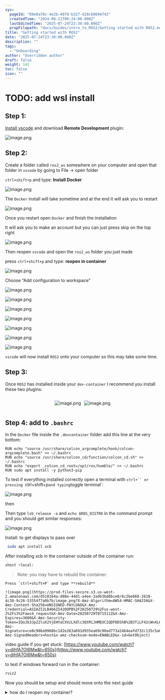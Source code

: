 ```yaml
---
sys:
  pageId: "89e0a78c-4e2b-4070-b327-d28cb0694742"
  createdTime: "2024-08-21T00:24:00.000Z"
  lastEditedTime: "2025-07-24T23:30:00.000Z"
  propFilepath: "docs/Guides/intro_to_ROS2/Getting started with ROS2.md"
title: "Getting started with ROS2"
date: "2025-07-24T23:30:00.000Z"
description: ""
tags:
  - "Onboarding"
author: "Overridden author"
draft: false
weight: 141
toc: false
icon: ""
---
```


# TODO: add wsl install

## Step 1:

[Install vscode](https://code.visualstudio.com/download) and download **Remote Development** plugin:

![image.png](https://prod-files-secure.s3.us-west-2.amazonaws.com/d518164a-d88e-44d1-a4ee-3adb3bd8bce0/efb52993-1881-4a40-b95e-6f020334f022/image.png?X-Amz-Algorithm=AWS4-HMAC-SHA256&X-Amz-Content-Sha256=UNSIGNED-PAYLOAD&X-Amz-Credential=ASIAZI2LB46667THYMWV%2F20250729%2Fus-west-2%2Fs3%2Faws4_request&X-Amz-Date=20250729T071501Z&X-Amz-Expires=3600&X-Amz-Security-Token=IQoJb3JpZ2luX2VjEHYaCXVzLXdlc3QtMiJHMEUCIQCBx6oYQ3gc3eAH4zjjzFSowWI0Er5Fy2E%2FdY08kKrsagIgC%2B88vWjplPM7vVcdTY8R2bNfqq9TqPT4gwHzRpqQ244qiAQInv%2F%2F%2F%2F%2F%2F%2F%2F%2F%2FARAAGgw2Mzc0MjMxODM4MDUiDMMQsBZJFAbz6wli4yrcAw5ejyK9ww5LpXxol5JBozW6yLwnZmD3gLDT3utUao464zamNTQLq8%2FisHHG2V6hie74nRvxdjmgZ4KYUHoi5W6jf37%2BoEs%2BI5DLiK1qdp4vJnjIRXcNFADIGnDgrsWc0SAJL3cazaL1wfKMgkFmheLyUtSdUOsALTxcRH3dHJpd0p08gYTA0YAhNNOyhAmK9aoQgAYeNaWUsSFYFZgKv4vanOc6bP4ilk4j14GW1JHJQcWISEYb5FkDQp3HCvV0CpvIOCsWU5QGAGw%2B8aYuwkmTtMFOuthBiKngUxMm%2BidpuwK2vuKD7OJZ0IcnOLj0f0zgYdBa%2F1worxFPDwEWs%2FvK3HmgQIr0HfQ%2BPS1Vmjwi0cigfyKJ8lbGuadWG0YxZd%2F%2B4RdJZ2aZaDKWGhYdxRODxpWZ4698j04yZ2t8v1ftuFAX%2FUHh%2FQsoqeTGpfbwtEfpRVJdQtwox1gcUtjgrCTvPsrn8jKBgYVhDYPk9%2FUl28YD2WDtevAHQ7BCSGYnn1gynC2QmcLVJ4zzAj4909NVL7ueZmRkGoNBi0aP6d54hP0jB6HRvGXk%2BWE9tS7sOZ7NKuMlwHjvCkC7Dx4sRIRHI0MWR1u72h8bW61jpzIEuphzUsX%2BOC%2FeimP3MP60ocQGOqUBrNVy4aLdGp06%2FZJ0tNMN83tG3ibNt9fKxp5oWRLAfDvps9D8AOAzoYw%2FtpEfqM4eKXe3kAUxzVQsV0PyJNN3A4X2hrQu5MKLLimmkviOyLPyp03ryu12JvVL0Z6l9pg0RHIdybJfbBUKws4Spkx%2BhxIWpU3jqS2aoJVJHwZFem8eAA9ppl7bBWFVSciGSLeuMA87An5L16wOQ6V4o7PyIDKZbkyY&X-Amz-Signature=a9c9fe3c13574e3a18ce9c4a159168391ef93696c163604e7d36fab7a1ddbebb&X-Amz-SignedHeaders=host&x-amz-checksum-mode=ENABLED&x-id=GetObject)

## Step 2:

Create a folder called `ros2_ws` somewhere on your computer and open that folder in `vscode` by going to File → open folder 

`ctrl+shift+p` and type: **Install Docker**

![image.png](https://prod-files-secure.s3.us-west-2.amazonaws.com/d518164a-d88e-44d1-a4ee-3adb3bd8bce0/2269dc0e-1cd5-47ff-bceb-c04ad9b2eab0/image.png?X-Amz-Algorithm=AWS4-HMAC-SHA256&X-Amz-Content-Sha256=UNSIGNED-PAYLOAD&X-Amz-Credential=ASIAZI2LB46667THYMWV%2F20250729%2Fus-west-2%2Fs3%2Faws4_request&X-Amz-Date=20250729T071501Z&X-Amz-Expires=3600&X-Amz-Security-Token=IQoJb3JpZ2luX2VjEHYaCXVzLXdlc3QtMiJHMEUCIQCBx6oYQ3gc3eAH4zjjzFSowWI0Er5Fy2E%2FdY08kKrsagIgC%2B88vWjplPM7vVcdTY8R2bNfqq9TqPT4gwHzRpqQ244qiAQInv%2F%2F%2F%2F%2F%2F%2F%2F%2F%2FARAAGgw2Mzc0MjMxODM4MDUiDMMQsBZJFAbz6wli4yrcAw5ejyK9ww5LpXxol5JBozW6yLwnZmD3gLDT3utUao464zamNTQLq8%2FisHHG2V6hie74nRvxdjmgZ4KYUHoi5W6jf37%2BoEs%2BI5DLiK1qdp4vJnjIRXcNFADIGnDgrsWc0SAJL3cazaL1wfKMgkFmheLyUtSdUOsALTxcRH3dHJpd0p08gYTA0YAhNNOyhAmK9aoQgAYeNaWUsSFYFZgKv4vanOc6bP4ilk4j14GW1JHJQcWISEYb5FkDQp3HCvV0CpvIOCsWU5QGAGw%2B8aYuwkmTtMFOuthBiKngUxMm%2BidpuwK2vuKD7OJZ0IcnOLj0f0zgYdBa%2F1worxFPDwEWs%2FvK3HmgQIr0HfQ%2BPS1Vmjwi0cigfyKJ8lbGuadWG0YxZd%2F%2B4RdJZ2aZaDKWGhYdxRODxpWZ4698j04yZ2t8v1ftuFAX%2FUHh%2FQsoqeTGpfbwtEfpRVJdQtwox1gcUtjgrCTvPsrn8jKBgYVhDYPk9%2FUl28YD2WDtevAHQ7BCSGYnn1gynC2QmcLVJ4zzAj4909NVL7ueZmRkGoNBi0aP6d54hP0jB6HRvGXk%2BWE9tS7sOZ7NKuMlwHjvCkC7Dx4sRIRHI0MWR1u72h8bW61jpzIEuphzUsX%2BOC%2FeimP3MP60ocQGOqUBrNVy4aLdGp06%2FZJ0tNMN83tG3ibNt9fKxp5oWRLAfDvps9D8AOAzoYw%2FtpEfqM4eKXe3kAUxzVQsV0PyJNN3A4X2hrQu5MKLLimmkviOyLPyp03ryu12JvVL0Z6l9pg0RHIdybJfbBUKws4Spkx%2BhxIWpU3jqS2aoJVJHwZFem8eAA9ppl7bBWFVSciGSLeuMA87An5L16wOQ6V4o7PyIDKZbkyY&X-Amz-Signature=c4fa50fed926b2cf8d8b7073018fb74e922049d2c00bcb636a0fe134b4a8de56&X-Amz-SignedHeaders=host&x-amz-checksum-mode=ENABLED&x-id=GetObject)

The `Docker` install will take sometime and at the end it will ask you to restart

![image.png](https://prod-files-secure.s3.us-west-2.amazonaws.com/d518164a-d88e-44d1-a4ee-3adb3bd8bce0/ed233f78-be33-4b1f-b89c-9c346c0e961e/image.png?X-Amz-Algorithm=AWS4-HMAC-SHA256&X-Amz-Content-Sha256=UNSIGNED-PAYLOAD&X-Amz-Credential=ASIAZI2LB46667THYMWV%2F20250729%2Fus-west-2%2Fs3%2Faws4_request&X-Amz-Date=20250729T071501Z&X-Amz-Expires=3600&X-Amz-Security-Token=IQoJb3JpZ2luX2VjEHYaCXVzLXdlc3QtMiJHMEUCIQCBx6oYQ3gc3eAH4zjjzFSowWI0Er5Fy2E%2FdY08kKrsagIgC%2B88vWjplPM7vVcdTY8R2bNfqq9TqPT4gwHzRpqQ244qiAQInv%2F%2F%2F%2F%2F%2F%2F%2F%2F%2FARAAGgw2Mzc0MjMxODM4MDUiDMMQsBZJFAbz6wli4yrcAw5ejyK9ww5LpXxol5JBozW6yLwnZmD3gLDT3utUao464zamNTQLq8%2FisHHG2V6hie74nRvxdjmgZ4KYUHoi5W6jf37%2BoEs%2BI5DLiK1qdp4vJnjIRXcNFADIGnDgrsWc0SAJL3cazaL1wfKMgkFmheLyUtSdUOsALTxcRH3dHJpd0p08gYTA0YAhNNOyhAmK9aoQgAYeNaWUsSFYFZgKv4vanOc6bP4ilk4j14GW1JHJQcWISEYb5FkDQp3HCvV0CpvIOCsWU5QGAGw%2B8aYuwkmTtMFOuthBiKngUxMm%2BidpuwK2vuKD7OJZ0IcnOLj0f0zgYdBa%2F1worxFPDwEWs%2FvK3HmgQIr0HfQ%2BPS1Vmjwi0cigfyKJ8lbGuadWG0YxZd%2F%2B4RdJZ2aZaDKWGhYdxRODxpWZ4698j04yZ2t8v1ftuFAX%2FUHh%2FQsoqeTGpfbwtEfpRVJdQtwox1gcUtjgrCTvPsrn8jKBgYVhDYPk9%2FUl28YD2WDtevAHQ7BCSGYnn1gynC2QmcLVJ4zzAj4909NVL7ueZmRkGoNBi0aP6d54hP0jB6HRvGXk%2BWE9tS7sOZ7NKuMlwHjvCkC7Dx4sRIRHI0MWR1u72h8bW61jpzIEuphzUsX%2BOC%2FeimP3MP60ocQGOqUBrNVy4aLdGp06%2FZJ0tNMN83tG3ibNt9fKxp5oWRLAfDvps9D8AOAzoYw%2FtpEfqM4eKXe3kAUxzVQsV0PyJNN3A4X2hrQu5MKLLimmkviOyLPyp03ryu12JvVL0Z6l9pg0RHIdybJfbBUKws4Spkx%2BhxIWpU3jqS2aoJVJHwZFem8eAA9ppl7bBWFVSciGSLeuMA87An5L16wOQ6V4o7PyIDKZbkyY&X-Amz-Signature=797b545bd031918ad93546abaddef9dd39b90903ef0761ea60453c61cdfe77e6&X-Amz-SignedHeaders=host&x-amz-checksum-mode=ENABLED&x-id=GetObject)

Once you restart open `Docker` and finish the installation

It will ask you to make an account but you can just press skip on the top right

![image.png](https://prod-files-secure.s3.us-west-2.amazonaws.com/d518164a-d88e-44d1-a4ee-3adb3bd8bce0/21010ad9-1659-4fd9-9f59-9932a09b2a3d/image.png?X-Amz-Algorithm=AWS4-HMAC-SHA256&X-Amz-Content-Sha256=UNSIGNED-PAYLOAD&X-Amz-Credential=ASIAZI2LB46667THYMWV%2F20250729%2Fus-west-2%2Fs3%2Faws4_request&X-Amz-Date=20250729T071501Z&X-Amz-Expires=3600&X-Amz-Security-Token=IQoJb3JpZ2luX2VjEHYaCXVzLXdlc3QtMiJHMEUCIQCBx6oYQ3gc3eAH4zjjzFSowWI0Er5Fy2E%2FdY08kKrsagIgC%2B88vWjplPM7vVcdTY8R2bNfqq9TqPT4gwHzRpqQ244qiAQInv%2F%2F%2F%2F%2F%2F%2F%2F%2F%2FARAAGgw2Mzc0MjMxODM4MDUiDMMQsBZJFAbz6wli4yrcAw5ejyK9ww5LpXxol5JBozW6yLwnZmD3gLDT3utUao464zamNTQLq8%2FisHHG2V6hie74nRvxdjmgZ4KYUHoi5W6jf37%2BoEs%2BI5DLiK1qdp4vJnjIRXcNFADIGnDgrsWc0SAJL3cazaL1wfKMgkFmheLyUtSdUOsALTxcRH3dHJpd0p08gYTA0YAhNNOyhAmK9aoQgAYeNaWUsSFYFZgKv4vanOc6bP4ilk4j14GW1JHJQcWISEYb5FkDQp3HCvV0CpvIOCsWU5QGAGw%2B8aYuwkmTtMFOuthBiKngUxMm%2BidpuwK2vuKD7OJZ0IcnOLj0f0zgYdBa%2F1worxFPDwEWs%2FvK3HmgQIr0HfQ%2BPS1Vmjwi0cigfyKJ8lbGuadWG0YxZd%2F%2B4RdJZ2aZaDKWGhYdxRODxpWZ4698j04yZ2t8v1ftuFAX%2FUHh%2FQsoqeTGpfbwtEfpRVJdQtwox1gcUtjgrCTvPsrn8jKBgYVhDYPk9%2FUl28YD2WDtevAHQ7BCSGYnn1gynC2QmcLVJ4zzAj4909NVL7ueZmRkGoNBi0aP6d54hP0jB6HRvGXk%2BWE9tS7sOZ7NKuMlwHjvCkC7Dx4sRIRHI0MWR1u72h8bW61jpzIEuphzUsX%2BOC%2FeimP3MP60ocQGOqUBrNVy4aLdGp06%2FZJ0tNMN83tG3ibNt9fKxp5oWRLAfDvps9D8AOAzoYw%2FtpEfqM4eKXe3kAUxzVQsV0PyJNN3A4X2hrQu5MKLLimmkviOyLPyp03ryu12JvVL0Z6l9pg0RHIdybJfbBUKws4Spkx%2BhxIWpU3jqS2aoJVJHwZFem8eAA9ppl7bBWFVSciGSLeuMA87An5L16wOQ6V4o7PyIDKZbkyY&X-Amz-Signature=67b8425cd54fde2153aec3116a90cfd4c6dc365766fca460518f394795d79e65&X-Amz-SignedHeaders=host&x-amz-checksum-mode=ENABLED&x-id=GetObject)

Then reopen `vscode` and open the `ros2_ws` folder you just made

press `ctrl+shift+p` and type: **reopen in container**

![image.png](https://prod-files-secure.s3.us-west-2.amazonaws.com/d518164a-d88e-44d1-a4ee-3adb3bd8bce0/4e93b8c2-41ad-488c-8095-c74205196118/image.png?X-Amz-Algorithm=AWS4-HMAC-SHA256&X-Amz-Content-Sha256=UNSIGNED-PAYLOAD&X-Amz-Credential=ASIAZI2LB46667THYMWV%2F20250729%2Fus-west-2%2Fs3%2Faws4_request&X-Amz-Date=20250729T071501Z&X-Amz-Expires=3600&X-Amz-Security-Token=IQoJb3JpZ2luX2VjEHYaCXVzLXdlc3QtMiJHMEUCIQCBx6oYQ3gc3eAH4zjjzFSowWI0Er5Fy2E%2FdY08kKrsagIgC%2B88vWjplPM7vVcdTY8R2bNfqq9TqPT4gwHzRpqQ244qiAQInv%2F%2F%2F%2F%2F%2F%2F%2F%2F%2FARAAGgw2Mzc0MjMxODM4MDUiDMMQsBZJFAbz6wli4yrcAw5ejyK9ww5LpXxol5JBozW6yLwnZmD3gLDT3utUao464zamNTQLq8%2FisHHG2V6hie74nRvxdjmgZ4KYUHoi5W6jf37%2BoEs%2BI5DLiK1qdp4vJnjIRXcNFADIGnDgrsWc0SAJL3cazaL1wfKMgkFmheLyUtSdUOsALTxcRH3dHJpd0p08gYTA0YAhNNOyhAmK9aoQgAYeNaWUsSFYFZgKv4vanOc6bP4ilk4j14GW1JHJQcWISEYb5FkDQp3HCvV0CpvIOCsWU5QGAGw%2B8aYuwkmTtMFOuthBiKngUxMm%2BidpuwK2vuKD7OJZ0IcnOLj0f0zgYdBa%2F1worxFPDwEWs%2FvK3HmgQIr0HfQ%2BPS1Vmjwi0cigfyKJ8lbGuadWG0YxZd%2F%2B4RdJZ2aZaDKWGhYdxRODxpWZ4698j04yZ2t8v1ftuFAX%2FUHh%2FQsoqeTGpfbwtEfpRVJdQtwox1gcUtjgrCTvPsrn8jKBgYVhDYPk9%2FUl28YD2WDtevAHQ7BCSGYnn1gynC2QmcLVJ4zzAj4909NVL7ueZmRkGoNBi0aP6d54hP0jB6HRvGXk%2BWE9tS7sOZ7NKuMlwHjvCkC7Dx4sRIRHI0MWR1u72h8bW61jpzIEuphzUsX%2BOC%2FeimP3MP60ocQGOqUBrNVy4aLdGp06%2FZJ0tNMN83tG3ibNt9fKxp5oWRLAfDvps9D8AOAzoYw%2FtpEfqM4eKXe3kAUxzVQsV0PyJNN3A4X2hrQu5MKLLimmkviOyLPyp03ryu12JvVL0Z6l9pg0RHIdybJfbBUKws4Spkx%2BhxIWpU3jqS2aoJVJHwZFem8eAA9ppl7bBWFVSciGSLeuMA87An5L16wOQ6V4o7PyIDKZbkyY&X-Amz-Signature=0f24674d7b413accfb6d0b506f8c1c1854baaad0d244d11b18ced3d9c576d060&X-Amz-SignedHeaders=host&x-amz-checksum-mode=ENABLED&x-id=GetObject)

Choose “Add configuration to workspace”

![image.png](https://prod-files-secure.s3.us-west-2.amazonaws.com/d518164a-d88e-44d1-a4ee-3adb3bd8bce0/9560b282-5060-4989-ba37-97e7b2c22476/image.png?X-Amz-Algorithm=AWS4-HMAC-SHA256&X-Amz-Content-Sha256=UNSIGNED-PAYLOAD&X-Amz-Credential=ASIAZI2LB46667THYMWV%2F20250729%2Fus-west-2%2Fs3%2Faws4_request&X-Amz-Date=20250729T071501Z&X-Amz-Expires=3600&X-Amz-Security-Token=IQoJb3JpZ2luX2VjEHYaCXVzLXdlc3QtMiJHMEUCIQCBx6oYQ3gc3eAH4zjjzFSowWI0Er5Fy2E%2FdY08kKrsagIgC%2B88vWjplPM7vVcdTY8R2bNfqq9TqPT4gwHzRpqQ244qiAQInv%2F%2F%2F%2F%2F%2F%2F%2F%2F%2FARAAGgw2Mzc0MjMxODM4MDUiDMMQsBZJFAbz6wli4yrcAw5ejyK9ww5LpXxol5JBozW6yLwnZmD3gLDT3utUao464zamNTQLq8%2FisHHG2V6hie74nRvxdjmgZ4KYUHoi5W6jf37%2BoEs%2BI5DLiK1qdp4vJnjIRXcNFADIGnDgrsWc0SAJL3cazaL1wfKMgkFmheLyUtSdUOsALTxcRH3dHJpd0p08gYTA0YAhNNOyhAmK9aoQgAYeNaWUsSFYFZgKv4vanOc6bP4ilk4j14GW1JHJQcWISEYb5FkDQp3HCvV0CpvIOCsWU5QGAGw%2B8aYuwkmTtMFOuthBiKngUxMm%2BidpuwK2vuKD7OJZ0IcnOLj0f0zgYdBa%2F1worxFPDwEWs%2FvK3HmgQIr0HfQ%2BPS1Vmjwi0cigfyKJ8lbGuadWG0YxZd%2F%2B4RdJZ2aZaDKWGhYdxRODxpWZ4698j04yZ2t8v1ftuFAX%2FUHh%2FQsoqeTGpfbwtEfpRVJdQtwox1gcUtjgrCTvPsrn8jKBgYVhDYPk9%2FUl28YD2WDtevAHQ7BCSGYnn1gynC2QmcLVJ4zzAj4909NVL7ueZmRkGoNBi0aP6d54hP0jB6HRvGXk%2BWE9tS7sOZ7NKuMlwHjvCkC7Dx4sRIRHI0MWR1u72h8bW61jpzIEuphzUsX%2BOC%2FeimP3MP60ocQGOqUBrNVy4aLdGp06%2FZJ0tNMN83tG3ibNt9fKxp5oWRLAfDvps9D8AOAzoYw%2FtpEfqM4eKXe3kAUxzVQsV0PyJNN3A4X2hrQu5MKLLimmkviOyLPyp03ryu12JvVL0Z6l9pg0RHIdybJfbBUKws4Spkx%2BhxIWpU3jqS2aoJVJHwZFem8eAA9ppl7bBWFVSciGSLeuMA87An5L16wOQ6V4o7PyIDKZbkyY&X-Amz-Signature=d8d049bf23111252e79972278b95444baa46a43d5396474be0b78b045e2ef778&X-Amz-SignedHeaders=host&x-amz-checksum-mode=ENABLED&x-id=GetObject)

![image.png](https://prod-files-secure.s3.us-west-2.amazonaws.com/d518164a-d88e-44d1-a4ee-3adb3bd8bce0/2ee63f81-886b-48e8-a553-dc6e5eac99e4/image.png?X-Amz-Algorithm=AWS4-HMAC-SHA256&X-Amz-Content-Sha256=UNSIGNED-PAYLOAD&X-Amz-Credential=ASIAZI2LB46667THYMWV%2F20250729%2Fus-west-2%2Fs3%2Faws4_request&X-Amz-Date=20250729T071501Z&X-Amz-Expires=3600&X-Amz-Security-Token=IQoJb3JpZ2luX2VjEHYaCXVzLXdlc3QtMiJHMEUCIQCBx6oYQ3gc3eAH4zjjzFSowWI0Er5Fy2E%2FdY08kKrsagIgC%2B88vWjplPM7vVcdTY8R2bNfqq9TqPT4gwHzRpqQ244qiAQInv%2F%2F%2F%2F%2F%2F%2F%2F%2F%2FARAAGgw2Mzc0MjMxODM4MDUiDMMQsBZJFAbz6wli4yrcAw5ejyK9ww5LpXxol5JBozW6yLwnZmD3gLDT3utUao464zamNTQLq8%2FisHHG2V6hie74nRvxdjmgZ4KYUHoi5W6jf37%2BoEs%2BI5DLiK1qdp4vJnjIRXcNFADIGnDgrsWc0SAJL3cazaL1wfKMgkFmheLyUtSdUOsALTxcRH3dHJpd0p08gYTA0YAhNNOyhAmK9aoQgAYeNaWUsSFYFZgKv4vanOc6bP4ilk4j14GW1JHJQcWISEYb5FkDQp3HCvV0CpvIOCsWU5QGAGw%2B8aYuwkmTtMFOuthBiKngUxMm%2BidpuwK2vuKD7OJZ0IcnOLj0f0zgYdBa%2F1worxFPDwEWs%2FvK3HmgQIr0HfQ%2BPS1Vmjwi0cigfyKJ8lbGuadWG0YxZd%2F%2B4RdJZ2aZaDKWGhYdxRODxpWZ4698j04yZ2t8v1ftuFAX%2FUHh%2FQsoqeTGpfbwtEfpRVJdQtwox1gcUtjgrCTvPsrn8jKBgYVhDYPk9%2FUl28YD2WDtevAHQ7BCSGYnn1gynC2QmcLVJ4zzAj4909NVL7ueZmRkGoNBi0aP6d54hP0jB6HRvGXk%2BWE9tS7sOZ7NKuMlwHjvCkC7Dx4sRIRHI0MWR1u72h8bW61jpzIEuphzUsX%2BOC%2FeimP3MP60ocQGOqUBrNVy4aLdGp06%2FZJ0tNMN83tG3ibNt9fKxp5oWRLAfDvps9D8AOAzoYw%2FtpEfqM4eKXe3kAUxzVQsV0PyJNN3A4X2hrQu5MKLLimmkviOyLPyp03ryu12JvVL0Z6l9pg0RHIdybJfbBUKws4Spkx%2BhxIWpU3jqS2aoJVJHwZFem8eAA9ppl7bBWFVSciGSLeuMA87An5L16wOQ6V4o7PyIDKZbkyY&X-Amz-Signature=be74bfcc2ec7899922b7e24c0d8eb978bebec19c5849d096547f4e41c1d7389a&X-Amz-SignedHeaders=host&x-amz-checksum-mode=ENABLED&x-id=GetObject)

![image.png](https://prod-files-secure.s3.us-west-2.amazonaws.com/d518164a-d88e-44d1-a4ee-3adb3bd8bce0/e0fd626c-c8b6-4b2c-95d1-fa4c26514504/image.png?X-Amz-Algorithm=AWS4-HMAC-SHA256&X-Amz-Content-Sha256=UNSIGNED-PAYLOAD&X-Amz-Credential=ASIAZI2LB46667THYMWV%2F20250729%2Fus-west-2%2Fs3%2Faws4_request&X-Amz-Date=20250729T071501Z&X-Amz-Expires=3600&X-Amz-Security-Token=IQoJb3JpZ2luX2VjEHYaCXVzLXdlc3QtMiJHMEUCIQCBx6oYQ3gc3eAH4zjjzFSowWI0Er5Fy2E%2FdY08kKrsagIgC%2B88vWjplPM7vVcdTY8R2bNfqq9TqPT4gwHzRpqQ244qiAQInv%2F%2F%2F%2F%2F%2F%2F%2F%2F%2FARAAGgw2Mzc0MjMxODM4MDUiDMMQsBZJFAbz6wli4yrcAw5ejyK9ww5LpXxol5JBozW6yLwnZmD3gLDT3utUao464zamNTQLq8%2FisHHG2V6hie74nRvxdjmgZ4KYUHoi5W6jf37%2BoEs%2BI5DLiK1qdp4vJnjIRXcNFADIGnDgrsWc0SAJL3cazaL1wfKMgkFmheLyUtSdUOsALTxcRH3dHJpd0p08gYTA0YAhNNOyhAmK9aoQgAYeNaWUsSFYFZgKv4vanOc6bP4ilk4j14GW1JHJQcWISEYb5FkDQp3HCvV0CpvIOCsWU5QGAGw%2B8aYuwkmTtMFOuthBiKngUxMm%2BidpuwK2vuKD7OJZ0IcnOLj0f0zgYdBa%2F1worxFPDwEWs%2FvK3HmgQIr0HfQ%2BPS1Vmjwi0cigfyKJ8lbGuadWG0YxZd%2F%2B4RdJZ2aZaDKWGhYdxRODxpWZ4698j04yZ2t8v1ftuFAX%2FUHh%2FQsoqeTGpfbwtEfpRVJdQtwox1gcUtjgrCTvPsrn8jKBgYVhDYPk9%2FUl28YD2WDtevAHQ7BCSGYnn1gynC2QmcLVJ4zzAj4909NVL7ueZmRkGoNBi0aP6d54hP0jB6HRvGXk%2BWE9tS7sOZ7NKuMlwHjvCkC7Dx4sRIRHI0MWR1u72h8bW61jpzIEuphzUsX%2BOC%2FeimP3MP60ocQGOqUBrNVy4aLdGp06%2FZJ0tNMN83tG3ibNt9fKxp5oWRLAfDvps9D8AOAzoYw%2FtpEfqM4eKXe3kAUxzVQsV0PyJNN3A4X2hrQu5MKLLimmkviOyLPyp03ryu12JvVL0Z6l9pg0RHIdybJfbBUKws4Spkx%2BhxIWpU3jqS2aoJVJHwZFem8eAA9ppl7bBWFVSciGSLeuMA87An5L16wOQ6V4o7PyIDKZbkyY&X-Amz-Signature=d8e26df0afa6b48fba81f87624ef4426d976de1210b35e74543064461847f765&X-Amz-SignedHeaders=host&x-amz-checksum-mode=ENABLED&x-id=GetObject)

![image.png](https://prod-files-secure.s3.us-west-2.amazonaws.com/d518164a-d88e-44d1-a4ee-3adb3bd8bce0/a2e13f50-d2ab-4719-a4c2-7ced634bfc9d/image.png?X-Amz-Algorithm=AWS4-HMAC-SHA256&X-Amz-Content-Sha256=UNSIGNED-PAYLOAD&X-Amz-Credential=ASIAZI2LB46667THYMWV%2F20250729%2Fus-west-2%2Fs3%2Faws4_request&X-Amz-Date=20250729T071501Z&X-Amz-Expires=3600&X-Amz-Security-Token=IQoJb3JpZ2luX2VjEHYaCXVzLXdlc3QtMiJHMEUCIQCBx6oYQ3gc3eAH4zjjzFSowWI0Er5Fy2E%2FdY08kKrsagIgC%2B88vWjplPM7vVcdTY8R2bNfqq9TqPT4gwHzRpqQ244qiAQInv%2F%2F%2F%2F%2F%2F%2F%2F%2F%2FARAAGgw2Mzc0MjMxODM4MDUiDMMQsBZJFAbz6wli4yrcAw5ejyK9ww5LpXxol5JBozW6yLwnZmD3gLDT3utUao464zamNTQLq8%2FisHHG2V6hie74nRvxdjmgZ4KYUHoi5W6jf37%2BoEs%2BI5DLiK1qdp4vJnjIRXcNFADIGnDgrsWc0SAJL3cazaL1wfKMgkFmheLyUtSdUOsALTxcRH3dHJpd0p08gYTA0YAhNNOyhAmK9aoQgAYeNaWUsSFYFZgKv4vanOc6bP4ilk4j14GW1JHJQcWISEYb5FkDQp3HCvV0CpvIOCsWU5QGAGw%2B8aYuwkmTtMFOuthBiKngUxMm%2BidpuwK2vuKD7OJZ0IcnOLj0f0zgYdBa%2F1worxFPDwEWs%2FvK3HmgQIr0HfQ%2BPS1Vmjwi0cigfyKJ8lbGuadWG0YxZd%2F%2B4RdJZ2aZaDKWGhYdxRODxpWZ4698j04yZ2t8v1ftuFAX%2FUHh%2FQsoqeTGpfbwtEfpRVJdQtwox1gcUtjgrCTvPsrn8jKBgYVhDYPk9%2FUl28YD2WDtevAHQ7BCSGYnn1gynC2QmcLVJ4zzAj4909NVL7ueZmRkGoNBi0aP6d54hP0jB6HRvGXk%2BWE9tS7sOZ7NKuMlwHjvCkC7Dx4sRIRHI0MWR1u72h8bW61jpzIEuphzUsX%2BOC%2FeimP3MP60ocQGOqUBrNVy4aLdGp06%2FZJ0tNMN83tG3ibNt9fKxp5oWRLAfDvps9D8AOAzoYw%2FtpEfqM4eKXe3kAUxzVQsV0PyJNN3A4X2hrQu5MKLLimmkviOyLPyp03ryu12JvVL0Z6l9pg0RHIdybJfbBUKws4Spkx%2BhxIWpU3jqS2aoJVJHwZFem8eAA9ppl7bBWFVSciGSLeuMA87An5L16wOQ6V4o7PyIDKZbkyY&X-Amz-Signature=5960b067dcb8e4057ba0534c6a02de0742ef4c60a00c5aeb73572918e2a6bd36&X-Amz-SignedHeaders=host&x-amz-checksum-mode=ENABLED&x-id=GetObject)

![image.png](https://prod-files-secure.s3.us-west-2.amazonaws.com/d518164a-d88e-44d1-a4ee-3adb3bd8bce0/6cc478ad-aaba-4bf7-9fcc-403277ab896c/image.png?X-Amz-Algorithm=AWS4-HMAC-SHA256&X-Amz-Content-Sha256=UNSIGNED-PAYLOAD&X-Amz-Credential=ASIAZI2LB46667THYMWV%2F20250729%2Fus-west-2%2Fs3%2Faws4_request&X-Amz-Date=20250729T071501Z&X-Amz-Expires=3600&X-Amz-Security-Token=IQoJb3JpZ2luX2VjEHYaCXVzLXdlc3QtMiJHMEUCIQCBx6oYQ3gc3eAH4zjjzFSowWI0Er5Fy2E%2FdY08kKrsagIgC%2B88vWjplPM7vVcdTY8R2bNfqq9TqPT4gwHzRpqQ244qiAQInv%2F%2F%2F%2F%2F%2F%2F%2F%2F%2FARAAGgw2Mzc0MjMxODM4MDUiDMMQsBZJFAbz6wli4yrcAw5ejyK9ww5LpXxol5JBozW6yLwnZmD3gLDT3utUao464zamNTQLq8%2FisHHG2V6hie74nRvxdjmgZ4KYUHoi5W6jf37%2BoEs%2BI5DLiK1qdp4vJnjIRXcNFADIGnDgrsWc0SAJL3cazaL1wfKMgkFmheLyUtSdUOsALTxcRH3dHJpd0p08gYTA0YAhNNOyhAmK9aoQgAYeNaWUsSFYFZgKv4vanOc6bP4ilk4j14GW1JHJQcWISEYb5FkDQp3HCvV0CpvIOCsWU5QGAGw%2B8aYuwkmTtMFOuthBiKngUxMm%2BidpuwK2vuKD7OJZ0IcnOLj0f0zgYdBa%2F1worxFPDwEWs%2FvK3HmgQIr0HfQ%2BPS1Vmjwi0cigfyKJ8lbGuadWG0YxZd%2F%2B4RdJZ2aZaDKWGhYdxRODxpWZ4698j04yZ2t8v1ftuFAX%2FUHh%2FQsoqeTGpfbwtEfpRVJdQtwox1gcUtjgrCTvPsrn8jKBgYVhDYPk9%2FUl28YD2WDtevAHQ7BCSGYnn1gynC2QmcLVJ4zzAj4909NVL7ueZmRkGoNBi0aP6d54hP0jB6HRvGXk%2BWE9tS7sOZ7NKuMlwHjvCkC7Dx4sRIRHI0MWR1u72h8bW61jpzIEuphzUsX%2BOC%2FeimP3MP60ocQGOqUBrNVy4aLdGp06%2FZJ0tNMN83tG3ibNt9fKxp5oWRLAfDvps9D8AOAzoYw%2FtpEfqM4eKXe3kAUxzVQsV0PyJNN3A4X2hrQu5MKLLimmkviOyLPyp03ryu12JvVL0Z6l9pg0RHIdybJfbBUKws4Spkx%2BhxIWpU3jqS2aoJVJHwZFem8eAA9ppl7bBWFVSciGSLeuMA87An5L16wOQ6V4o7PyIDKZbkyY&X-Amz-Signature=55cff9880ed40a058d97a06c45f3592b7bcff79f5acefcbeccde889e0a2033fe&X-Amz-SignedHeaders=host&x-amz-checksum-mode=ENABLED&x-id=GetObject)

![image.png](https://prod-files-secure.s3.us-west-2.amazonaws.com/d518164a-d88e-44d1-a4ee-3adb3bd8bce0/53255b28-f75e-430f-b9e3-c0ac8577e42b/image.png?X-Amz-Algorithm=AWS4-HMAC-SHA256&X-Amz-Content-Sha256=UNSIGNED-PAYLOAD&X-Amz-Credential=ASIAZI2LB46667THYMWV%2F20250729%2Fus-west-2%2Fs3%2Faws4_request&X-Amz-Date=20250729T071501Z&X-Amz-Expires=3600&X-Amz-Security-Token=IQoJb3JpZ2luX2VjEHYaCXVzLXdlc3QtMiJHMEUCIQCBx6oYQ3gc3eAH4zjjzFSowWI0Er5Fy2E%2FdY08kKrsagIgC%2B88vWjplPM7vVcdTY8R2bNfqq9TqPT4gwHzRpqQ244qiAQInv%2F%2F%2F%2F%2F%2F%2F%2F%2F%2FARAAGgw2Mzc0MjMxODM4MDUiDMMQsBZJFAbz6wli4yrcAw5ejyK9ww5LpXxol5JBozW6yLwnZmD3gLDT3utUao464zamNTQLq8%2FisHHG2V6hie74nRvxdjmgZ4KYUHoi5W6jf37%2BoEs%2BI5DLiK1qdp4vJnjIRXcNFADIGnDgrsWc0SAJL3cazaL1wfKMgkFmheLyUtSdUOsALTxcRH3dHJpd0p08gYTA0YAhNNOyhAmK9aoQgAYeNaWUsSFYFZgKv4vanOc6bP4ilk4j14GW1JHJQcWISEYb5FkDQp3HCvV0CpvIOCsWU5QGAGw%2B8aYuwkmTtMFOuthBiKngUxMm%2BidpuwK2vuKD7OJZ0IcnOLj0f0zgYdBa%2F1worxFPDwEWs%2FvK3HmgQIr0HfQ%2BPS1Vmjwi0cigfyKJ8lbGuadWG0YxZd%2F%2B4RdJZ2aZaDKWGhYdxRODxpWZ4698j04yZ2t8v1ftuFAX%2FUHh%2FQsoqeTGpfbwtEfpRVJdQtwox1gcUtjgrCTvPsrn8jKBgYVhDYPk9%2FUl28YD2WDtevAHQ7BCSGYnn1gynC2QmcLVJ4zzAj4909NVL7ueZmRkGoNBi0aP6d54hP0jB6HRvGXk%2BWE9tS7sOZ7NKuMlwHjvCkC7Dx4sRIRHI0MWR1u72h8bW61jpzIEuphzUsX%2BOC%2FeimP3MP60ocQGOqUBrNVy4aLdGp06%2FZJ0tNMN83tG3ibNt9fKxp5oWRLAfDvps9D8AOAzoYw%2FtpEfqM4eKXe3kAUxzVQsV0PyJNN3A4X2hrQu5MKLLimmkviOyLPyp03ryu12JvVL0Z6l9pg0RHIdybJfbBUKws4Spkx%2BhxIWpU3jqS2aoJVJHwZFem8eAA9ppl7bBWFVSciGSLeuMA87An5L16wOQ6V4o7PyIDKZbkyY&X-Amz-Signature=c68aeff91b7bf8c35206a825de69bcd9277be3d5d1dc98a0def898d55ec95dd2&X-Amz-SignedHeaders=host&x-amz-checksum-mode=ENABLED&x-id=GetObject)

![image.png](https://prod-files-secure.s3.us-west-2.amazonaws.com/d518164a-d88e-44d1-a4ee-3adb3bd8bce0/7c562767-5af9-4ffb-97d1-327bcdf4ee00/image.png?X-Amz-Algorithm=AWS4-HMAC-SHA256&X-Amz-Content-Sha256=UNSIGNED-PAYLOAD&X-Amz-Credential=ASIAZI2LB46667THYMWV%2F20250729%2Fus-west-2%2Fs3%2Faws4_request&X-Amz-Date=20250729T071501Z&X-Amz-Expires=3600&X-Amz-Security-Token=IQoJb3JpZ2luX2VjEHYaCXVzLXdlc3QtMiJHMEUCIQCBx6oYQ3gc3eAH4zjjzFSowWI0Er5Fy2E%2FdY08kKrsagIgC%2B88vWjplPM7vVcdTY8R2bNfqq9TqPT4gwHzRpqQ244qiAQInv%2F%2F%2F%2F%2F%2F%2F%2F%2F%2FARAAGgw2Mzc0MjMxODM4MDUiDMMQsBZJFAbz6wli4yrcAw5ejyK9ww5LpXxol5JBozW6yLwnZmD3gLDT3utUao464zamNTQLq8%2FisHHG2V6hie74nRvxdjmgZ4KYUHoi5W6jf37%2BoEs%2BI5DLiK1qdp4vJnjIRXcNFADIGnDgrsWc0SAJL3cazaL1wfKMgkFmheLyUtSdUOsALTxcRH3dHJpd0p08gYTA0YAhNNOyhAmK9aoQgAYeNaWUsSFYFZgKv4vanOc6bP4ilk4j14GW1JHJQcWISEYb5FkDQp3HCvV0CpvIOCsWU5QGAGw%2B8aYuwkmTtMFOuthBiKngUxMm%2BidpuwK2vuKD7OJZ0IcnOLj0f0zgYdBa%2F1worxFPDwEWs%2FvK3HmgQIr0HfQ%2BPS1Vmjwi0cigfyKJ8lbGuadWG0YxZd%2F%2B4RdJZ2aZaDKWGhYdxRODxpWZ4698j04yZ2t8v1ftuFAX%2FUHh%2FQsoqeTGpfbwtEfpRVJdQtwox1gcUtjgrCTvPsrn8jKBgYVhDYPk9%2FUl28YD2WDtevAHQ7BCSGYnn1gynC2QmcLVJ4zzAj4909NVL7ueZmRkGoNBi0aP6d54hP0jB6HRvGXk%2BWE9tS7sOZ7NKuMlwHjvCkC7Dx4sRIRHI0MWR1u72h8bW61jpzIEuphzUsX%2BOC%2FeimP3MP60ocQGOqUBrNVy4aLdGp06%2FZJ0tNMN83tG3ibNt9fKxp5oWRLAfDvps9D8AOAzoYw%2FtpEfqM4eKXe3kAUxzVQsV0PyJNN3A4X2hrQu5MKLLimmkviOyLPyp03ryu12JvVL0Z6l9pg0RHIdybJfbBUKws4Spkx%2BhxIWpU3jqS2aoJVJHwZFem8eAA9ppl7bBWFVSciGSLeuMA87An5L16wOQ6V4o7PyIDKZbkyY&X-Amz-Signature=c6d7b500c09363c72fa8b57ee0b1680623df457947fc5c4300ab69551fa8fa0f&X-Amz-SignedHeaders=host&x-amz-checksum-mode=ENABLED&x-id=GetObject)

`vscode` will now install `ROS2` onto your computer so this may take some time.

## Step 3:

Once `ROS2` has installed inside your `dev-container` I recommend you install these two plugins:

<div style="display: flex;flex-direction: row; column-gap:10px; max-width: 630px;justify-content: center;">
<div>

![image.png](https://prod-files-secure.s3.us-west-2.amazonaws.com/d518164a-d88e-44d1-a4ee-3adb3bd8bce0/3fc3d550-5a54-4ba1-ba6b-faa01cdb7369/image.png?X-Amz-Algorithm=AWS4-HMAC-SHA256&X-Amz-Content-Sha256=UNSIGNED-PAYLOAD&X-Amz-Credential=ASIAZI2LB466YUH2SGH3%2F20250729%2Fus-west-2%2Fs3%2Faws4_request&X-Amz-Date=20250729T071510Z&X-Amz-Expires=3600&X-Amz-Security-Token=IQoJb3JpZ2luX2VjEHYaCXVzLXdlc3QtMiJHMEUCIGwirPPfAcXmNLF8UYPd721MuTasp5jP7Z0klbKwOl%2FqAiEAwQippPxR3S3cPWSXjrITKMQdbPUU5ilN%2BxMtVcqlmi4qiAQInv%2F%2F%2F%2F%2F%2F%2F%2F%2F%2FARAAGgw2Mzc0MjMxODM4MDUiDNYZOJeAdlYnSQUryircA%2BaKJrnyNbIk81c%2BukG8B%2BDzVc1gC07UfgIodLVQ4OsARgtgfDTPFpdnwPnVuwg%2FnPCirqtBbQq%2F31DftZyqWpKN9MggBW%2BIegunxQvUDvvStaF3Cd53kS1bxRM0BytkePwp8eUWG%2BkmELvBgBOq%2BYpwN26nkmgYzb8XMjXkZlRhFQg4OIhRk4lK4N67wnv4f7RlEknpFzXktWaJiyTbU3pRrXPGCWamtxO%2FK62GUDiUpPpEdtQlUP3WwGGq7gHD8zGo7pWWW8rn%2FVLV5Hmjt5HmQAYbwTNIJGjzYL1GPtaYPMWcZ7iqbW%2F5U4B%2FaRjDeD8cbwlPDe31M%2BOlzn%2F5g9a%2B2wccSHP1WGnEi%2BRhRx4NTIDVfkAeh9DfaQlWDk4PlXiPmVBKZhzZ7LaOOIaskOQbU83bXvOSJkIYjFDrj2CazXegIL0LXvqm7ZmSnYXk%2FVJ6rddD7yEw21PG9qVXZNZ03iaWsUc4LW4tfmr5%2B1ZZfxB%2FVVgQtSxJUSPgebdMfk3Uil7%2B83eEFLSlsDTO3IUSOk2A4ulCK00HVRnVBQjl1ehZb%2FhP8lZydxaBWN77pKya9OIzuKNa6l%2B2dPxN%2FS0l8Eqg2pF5mV60o3Vx9uOwTnA4AJ3O9FQdqXPlMMm0ocQGOqUBWJUm1i5erjpj2NUPhC9akhIpN9UpKvzEDBiIvWVBH3ZHe2JP%2B2%2FItOsDsVS3aMQfK3Q%2FaMVoBLLmtIiroMcK%2F0PO%2BFh%2BPv58zgpTE%2F9c5OhY67Ei8%2FvtvSspwiAEPEhjjSa2MoNe%2BLXj3fW4CH23XrgTtW65Smu%2BysqTSZU9yFOwpG4vXtzj6IXN%2FKc5nZRvbLVLGIOmkbMgRuZVSCn4W4PkeHkH&X-Amz-Signature=80daebec271ae7810e74b70619edecd3f81f873d2fcb7107271dc5badf945ab6&X-Amz-SignedHeaders=host&x-amz-checksum-mode=ENABLED&x-id=GetObject)

</div>
<div>

![image.png](https://prod-files-secure.s3.us-west-2.amazonaws.com/d518164a-d88e-44d1-a4ee-3adb3bd8bce0/d994cc66-13c2-4093-a5a3-f84cf4601a82/image.png?X-Amz-Algorithm=AWS4-HMAC-SHA256&X-Amz-Content-Sha256=UNSIGNED-PAYLOAD&X-Amz-Credential=ASIAZI2LB466SIST4YWE%2F20250729%2Fus-west-2%2Fs3%2Faws4_request&X-Amz-Date=20250729T071510Z&X-Amz-Expires=3600&X-Amz-Security-Token=IQoJb3JpZ2luX2VjEHYaCXVzLXdlc3QtMiJGMEQCICQK2wWU67XQrxsyscpRgpcJ4wK%2FHwU7Ke7RuBPDUlhtAiA6tG5us9HqHITzRfx0sFiYU2YL3Cg34sqeY2tXU2ZRPSqIBAie%2F%2F%2F%2F%2F%2F%2F%2F%2F%2F8BEAAaDDYzNzQyMzE4MzgwNSIMDFRLNvuNGbh%2FZVQaKtwDv7fEDQrfG1TW0vCz9pm0lkJPtWTRYCaGvIaP5xcSUvbbyCC1gNaQkJECvFO1PgPrm7RPJA59XLufUWmZhPck0EJCbOJqap3Vhip%2Fz5CJnh00WlIIWXqW8cQTbobpISv47SUN6begHCBaoNJ3WemYBFy9cy091rdKF4rRHYToYzJMnRTVF4sZDQ60qTZ47t8Tq7McIPWboX9Q14AME9L4Yh9nN9iwUa6IRSOPn%2FHMk0y8t3hAu%2BpLaIF%2FcrrlgrbdZm3QiSCiux5reR5FtrhvBBH%2BkAPqcmkiDs%2Bp9bDP7leqc7harDofGXBneWiutbpZnS9sAMUkNx4%2BJoWgsHDDlsHVMZcmSap18JB34AiK21KDq42W8RgOPYW%2Fx%2F9SjgmSRxYgQI76h4wndEjhyPd8g5g8uzyTCrc8WeCEWTeHiUAMgFqE0XZoOpZUlrGTe3UhtW5Cyl5xGXE97%2Bc%2FdtKMtb%2F6HrSqewxaeW83SX0d0dBIk0uInx80yD%2B95pd895a%2FU%2FonEbTMfpqkEA3OstzaEkWU0yYh7jp6JAxdrIZdGrSAmcrAiuDNyM9OvhfnCvC%2FGp%2Fzvxld9xa%2BLGPTiXVdpOBSq7Q2JXyWJTwnVCWHv9vPid6YqogqKfjfVRAwnrShxAY6pgE%2BT4CuRHL%2FNsg9vvkflFHTwm0ArLQzLysJ2%2Fj7gN1S%2Fi%2FHVeVSPZgG%2F5e%2FI48wk6BK6Y0cF53Fih960kjp1gH9e%2B7Z%2BRyY9Z7hIy4gZPJC%2BP12%2BuVq3XFUJqOLD9UDnNkQTYnKyODfpNAwyAfU3bPmFdmdCNemkIziawiIi3hU52hHr8IXvkBxSXL5CxAskqYl8EKqd3PInVPAEMR7yLjkusWMhY4i&X-Amz-Signature=6a930b8a74053091cb2bd52c0986ea8311e17d907155d1d53457afe647b6e30e&X-Amz-SignedHeaders=host&x-amz-checksum-mode=ENABLED&x-id=GetObject)

</div>
</div>

## Step 4: add to `.bashrc`

In the `Docker` file inside the `.devcontainer` folder add this line at the very bottom: 

```docker
RUN echo "source /usr/share/colcon_argcomplete/hook/colcon-argcomplete.bash" >> ~/.bashrc
RUN echo "source /usr/share/colcon_cd/function/colcon_cd.sh" >> ~/.bashrc
RUN echo "export _colcon_cd_root=/opt/ros/humble/" >> ~/.bashrc
RUN sudo apt install -y python3-pip 
```

To test if everything installed correctly open a terminal with `ctrl+`` or pressing `ctrl+shift+p` and typing `toggle terminal`:

![image.png](https://prod-files-secure.s3.us-west-2.amazonaws.com/d518164a-d88e-44d1-a4ee-3adb3bd8bce0/6a4943d8-b04e-4c02-9a58-775f3384d1a5/image.png?X-Amz-Algorithm=AWS4-HMAC-SHA256&X-Amz-Content-Sha256=UNSIGNED-PAYLOAD&X-Amz-Credential=ASIAZI2LB46667THYMWV%2F20250729%2Fus-west-2%2Fs3%2Faws4_request&X-Amz-Date=20250729T071502Z&X-Amz-Expires=3600&X-Amz-Security-Token=IQoJb3JpZ2luX2VjEHYaCXVzLXdlc3QtMiJHMEUCIQCBx6oYQ3gc3eAH4zjjzFSowWI0Er5Fy2E%2FdY08kKrsagIgC%2B88vWjplPM7vVcdTY8R2bNfqq9TqPT4gwHzRpqQ244qiAQInv%2F%2F%2F%2F%2F%2F%2F%2F%2F%2FARAAGgw2Mzc0MjMxODM4MDUiDMMQsBZJFAbz6wli4yrcAw5ejyK9ww5LpXxol5JBozW6yLwnZmD3gLDT3utUao464zamNTQLq8%2FisHHG2V6hie74nRvxdjmgZ4KYUHoi5W6jf37%2BoEs%2BI5DLiK1qdp4vJnjIRXcNFADIGnDgrsWc0SAJL3cazaL1wfKMgkFmheLyUtSdUOsALTxcRH3dHJpd0p08gYTA0YAhNNOyhAmK9aoQgAYeNaWUsSFYFZgKv4vanOc6bP4ilk4j14GW1JHJQcWISEYb5FkDQp3HCvV0CpvIOCsWU5QGAGw%2B8aYuwkmTtMFOuthBiKngUxMm%2BidpuwK2vuKD7OJZ0IcnOLj0f0zgYdBa%2F1worxFPDwEWs%2FvK3HmgQIr0HfQ%2BPS1Vmjwi0cigfyKJ8lbGuadWG0YxZd%2F%2B4RdJZ2aZaDKWGhYdxRODxpWZ4698j04yZ2t8v1ftuFAX%2FUHh%2FQsoqeTGpfbwtEfpRVJdQtwox1gcUtjgrCTvPsrn8jKBgYVhDYPk9%2FUl28YD2WDtevAHQ7BCSGYnn1gynC2QmcLVJ4zzAj4909NVL7ueZmRkGoNBi0aP6d54hP0jB6HRvGXk%2BWE9tS7sOZ7NKuMlwHjvCkC7Dx4sRIRHI0MWR1u72h8bW61jpzIEuphzUsX%2BOC%2FeimP3MP60ocQGOqUBrNVy4aLdGp06%2FZJ0tNMN83tG3ibNt9fKxp5oWRLAfDvps9D8AOAzoYw%2FtpEfqM4eKXe3kAUxzVQsV0PyJNN3A4X2hrQu5MKLLimmkviOyLPyp03ryu12JvVL0Z6l9pg0RHIdybJfbBUKws4Spkx%2BhxIWpU3jqS2aoJVJHwZFem8eAA9ppl7bBWFVSciGSLeuMA87An5L16wOQ6V4o7PyIDKZbkyY&X-Amz-Signature=b4544f40bda0a836a98ddc911c256dd965e301710016005a9f7a11f1e4229892&X-Amz-SignedHeaders=host&x-amz-checksum-mode=ENABLED&x-id=GetObject)

then 

Then type `lsb_release -a` and `echo $ROS_DISTRO` in the command prompt and you should get similar responses:

![image.png](https://prod-files-secure.s3.us-west-2.amazonaws.com/d518164a-d88e-44d1-a4ee-3adb3bd8bce0/3e635dec-a805-4e85-8b9e-d000e5b71a4e/image.png?X-Amz-Algorithm=AWS4-HMAC-SHA256&X-Amz-Content-Sha256=UNSIGNED-PAYLOAD&X-Amz-Credential=ASIAZI2LB46667THYMWV%2F20250729%2Fus-west-2%2Fs3%2Faws4_request&X-Amz-Date=20250729T071502Z&X-Amz-Expires=3600&X-Amz-Security-Token=IQoJb3JpZ2luX2VjEHYaCXVzLXdlc3QtMiJHMEUCIQCBx6oYQ3gc3eAH4zjjzFSowWI0Er5Fy2E%2FdY08kKrsagIgC%2B88vWjplPM7vVcdTY8R2bNfqq9TqPT4gwHzRpqQ244qiAQInv%2F%2F%2F%2F%2F%2F%2F%2F%2F%2FARAAGgw2Mzc0MjMxODM4MDUiDMMQsBZJFAbz6wli4yrcAw5ejyK9ww5LpXxol5JBozW6yLwnZmD3gLDT3utUao464zamNTQLq8%2FisHHG2V6hie74nRvxdjmgZ4KYUHoi5W6jf37%2BoEs%2BI5DLiK1qdp4vJnjIRXcNFADIGnDgrsWc0SAJL3cazaL1wfKMgkFmheLyUtSdUOsALTxcRH3dHJpd0p08gYTA0YAhNNOyhAmK9aoQgAYeNaWUsSFYFZgKv4vanOc6bP4ilk4j14GW1JHJQcWISEYb5FkDQp3HCvV0CpvIOCsWU5QGAGw%2B8aYuwkmTtMFOuthBiKngUxMm%2BidpuwK2vuKD7OJZ0IcnOLj0f0zgYdBa%2F1worxFPDwEWs%2FvK3HmgQIr0HfQ%2BPS1Vmjwi0cigfyKJ8lbGuadWG0YxZd%2F%2B4RdJZ2aZaDKWGhYdxRODxpWZ4698j04yZ2t8v1ftuFAX%2FUHh%2FQsoqeTGpfbwtEfpRVJdQtwox1gcUtjgrCTvPsrn8jKBgYVhDYPk9%2FUl28YD2WDtevAHQ7BCSGYnn1gynC2QmcLVJ4zzAj4909NVL7ueZmRkGoNBi0aP6d54hP0jB6HRvGXk%2BWE9tS7sOZ7NKuMlwHjvCkC7Dx4sRIRHI0MWR1u72h8bW61jpzIEuphzUsX%2BOC%2FeimP3MP60ocQGOqUBrNVy4aLdGp06%2FZJ0tNMN83tG3ibNt9fKxp5oWRLAfDvps9D8AOAzoYw%2FtpEfqM4eKXe3kAUxzVQsV0PyJNN3A4X2hrQu5MKLLimmkviOyLPyp03ryu12JvVL0Z6l9pg0RHIdybJfbBUKws4Spkx%2BhxIWpU3jqS2aoJVJHwZFem8eAA9ppl7bBWFVSciGSLeuMA87An5L16wOQ6V4o7PyIDKZbkyY&X-Amz-Signature=751c6ec37cde471dd51a27ec7808f3ab6ec61bba58d3badbf48edcce37844fd2&X-Amz-SignedHeaders=host&x-amz-checksum-mode=ENABLED&x-id=GetObject)

Install:  to get displays to pass over

```bash
 sudo apt install xcb
```

After installing xcb in the container outside of the container run:

```python
xhost +local:
```

> Note: you may have to rebuild the container:

	Press `ctrl+shift+P` and type **rebuild**

	![image.png](https://prod-files-secure.s3.us-west-2.amazonaws.com/d518164a-d88e-44d1-a4ee-3adb3bd8bce0/6c2be660-2618-4c38-9c26-53554f7a0b7b/image.png?X-Amz-Algorithm=AWS4-HMAC-SHA256&X-Amz-Content-Sha256=UNSIGNED-PAYLOAD&X-Amz-Credential=ASIAZI2LB466ZI42OOPB%2F20250729%2Fus-west-2%2Fs3%2Faws4_request&X-Amz-Date=20250729T071511Z&X-Amz-Expires=3600&X-Amz-Security-Token=IQoJb3JpZ2luX2VjEHYaCXVzLXdlc3QtMiJHMEUCIQDFDDShB%2B3TiLF42cWn4LHIjSXtlypssumt5ZYQbdaC4QIgUPOos%2Bz3V0OlipZoHhaeONJ8fNha3V6yNgPyyFg8accqiAQInv%2F%2F%2F%2F%2F%2F%2F%2F%2F%2FARAAGgw2Mzc0MjMxODM4MDUiDHSI8mltYzh0wZ%2FwFyrcA2vsmB1%2Fne98%2F0HUE6XKx%2BWrP6E1DPEyu7cM7VJSVoh5zETH3NF25LAsn18%2BHavyDmohNXYvUypg8b9cxLzzDwNxnWsHXNMJMEqv52rvDG%2BdZj6%2FrRajgPhcaKDhQb1HQ%2BpP5hk5fRHUFu9nYmdg%2FeL7YcbTXuP6zLa%2Bqt%2F%2BVJTeIalsYAXb4lF1kNw1AvoRIgpO4MnLmWktNov7D4lhsHHJNzqV%2Ffw7K8XJJNRlBcyHpRtB9YicJ4Q7Yl9XoXcToCwFKDCPazRiZxjVFkFH0%2B5WZUx0yGLpG4zf0BxLGHGLzAlEKUujkB56DSOC0T25fyV7cIsrPKwE3PA8tPtL06E3imp22YKAcjRnK1f8CUugAb6TMFpShHkqC3j4xYjAklCUfVaDcEGAWKZkaT8P0wzP7qjdkbJOyDVYH3rUWR5lKnIPAbPhTr%2BvG9OAbUsuKydX4iKfSa2URgDrSSwSyboPMpn1NCv0QviMwybUemvwpmzo6OnsNBxo6%2BCLt1M20b3Doyo2eoHef%2FnABhgdNVsKVXgXZClp9fv613dzw9uhA0X4FV1die4MBjbEJ4NRGdacholIBPnmYHKL8NZBki6dZskolwjRo1VbRO2wug1nq19BqBPYqJF1HWCsMLG0ocQGOqUBHuCYJrRLPognE76EzenIgPFZJ%2F31Amy6dd6r7sStsenAp5FkV87XdV2rtjNpEk7cW7JmZMWKZcy2Z6nzvdMxVUHPmexNOjbU8D%2Fz7JIzuu8UPoF3Kf9lXV%2FlImrMEvBLA1sATBtJIgQPrqFyUXhAag9un1%2F8RZP02wC79PbCbCfYsV1vFXmd9XyfHC9aE1kH8JCs%2FnLNPl1WmZZgFZai%2F0oxNUww&X-Amz-Signature=ce0c986a9968bc1d2e263a691d935ea69c90ad773a2464eafd732c135c5a6170&X-Amz-SignedHeaders=host&x-amz-checksum-mode=ENABLED&x-id=GetObject)

video guide if you get stuck: [https://www.youtube.com/watch?v=dihfA7Ol6Mw&t=650s](https://www.youtube.com/watch?v=dihfA7Ol6Mw&t=650s)

to test if windows forward run in the container:

```bash
rviz2
```

Now you should be setup and should move onto the next guide 

<details>
      <summary>how do I reopen my container?</summary>
      TODO:
  </details>
